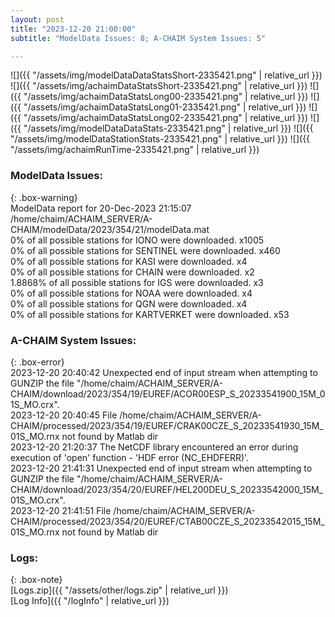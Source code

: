 ```yaml
---
layout: post
title: "2023-12-20 21:00:00"
subtitle: "ModelData Issues: 8; A-CHAIM System Issues: 5"

---
```


![]({{ "/assets/img/modelDataDataStatsShort-2335421.png" | relative_url }})
![]({{ "/assets/img/achaimDataStatsShort-2335421.png" | relative_url }})
![]({{ "/assets/img/achaimDataStatsLong00-2335421.png" | relative_url }})
![]({{ "/assets/img/achaimDataStatsLong01-2335421.png" | relative_url }})
![]({{ "/assets/img/achaimDataStatsLong02-2335421.png" | relative_url }})
![]({{ "/assets/img/modelDataDataStats-2335421.png" | relative_url }})
![]({{ "/assets/img/modelDataStationStats-2335421.png" | relative_url }})
![]({{ "/assets/img/achaimRunTime-2335421.png" | relative_url }})


### ModelData Issues:  
  
{: .box-warning}  
 ModelData report for 20-Dec-2023 21:15:07   
 /home/chaim/ACHAIM_SERVER/A-CHAIM/modelData/2023/354/21/modelData.mat   
 0% of all possible stations for IONO were downloaded. x1005   
 0% of all possible stations for SENTINEL were downloaded. x460   
 0% of all possible stations for KASI were downloaded. x4   
 0% of all possible stations for CHAIN were downloaded. x2   
 1.8868% of all possible stations for IGS were downloaded. x3   
 0% of all possible stations for NOAA were downloaded. x4   
 0% of all possible stations for QGN were downloaded. x4   
 0% of all possible stations for KARTVERKET were downloaded. x53   
  
### A-CHAIM System Issues:  
  
{: .box-error}  
2023-12-20 20:40:42 Unexpected end of input stream when attempting to GUNZIP the file "/home/chaim/ACHAIM_SERVER/A-CHAIM/download/2023/354/19/EUREF/ACOR00ESP_S_20233541900_15M_01S_MO.crx".  
2023-12-20 20:40:45 File /home/chaim/ACHAIM_SERVER/A-CHAIM/processed/2023/354/19/EUREF/CRAK00CZE_S_20233541930_15M_01S_MO.rnx not found by Matlab dir  
2023-12-20 21:20:37 The NetCDF library encountered an error during execution of 'open' function - 'HDF error (NC_EHDFERR)'.  
2023-12-20 21:41:31 Unexpected end of input stream when attempting to GUNZIP the file "/home/chaim/ACHAIM_SERVER/A-CHAIM/download/2023/354/20/EUREF/HEL200DEU_S_20233542000_15M_01S_MO.crx".  
2023-12-20 21:41:51 File /home/chaim/ACHAIM_SERVER/A-CHAIM/processed/2023/354/20/EUREF/CTAB00CZE_S_20233542015_15M_01S_MO.rnx not found by Matlab dir  

### Logs:  
  
{: .box-note}  
[Logs.zip]({{ "/assets/other/logs.zip" | relative_url }})  
[Log Info]({{ "/logInfo" | relative_url }})  
